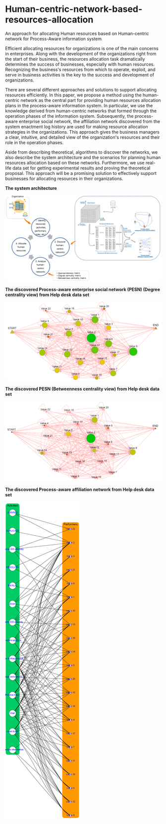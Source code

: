 # Human-centric-network-based-resources-allocation
An approach for allocating Human resources based on Human-centric network for Process-Aware information system

Efficient allocating resources for organizations is one of the main concerns in enterprises. Along with the development of the organizations right from the start of their business, the resources allocation task dramatically determines the success of businesses, especially with human resources. Recognizing the business's resources from which to operate, exploit, and serve in business activities is the key to the success and development of organizations.

There are several different approaches and solutions to support allocating resources efficiently. In this paper, we propose a method using the human-centric network as the central part for providing human resources allocation plans in the process-aware information system. In particular, we use the knowledge derived from human-centric networks that formed through the operation phases of the information system. Subsequently, the process-aware enterprise social network, the affiliation network discovered from the system enactment log history are used for making resource allocation strategies in the organizations. This approach gives the business managers a clear, intuitive, and detailed view of the organization's resources and their role in the operation phases. 

Aside from describing theoretical, algorithms to discover the networks, we also describe the system architecture and the scenarios for planning human resources allocation based on these networks. Furthermore, we use real-life data set for getting experimental results and proving the theoretical proposal. This approach will be a promising solution to effectively support businesses for allocating resources in their organizations.


**The system architecture**

![The system architecture](5_system_architecture.png?raw=true "The system architecture")


**The discovered Process-aware enterprise social network (PESN) (Degree centrality view) from Help desk data set**

![The system architecture](9_PESN_Degree.png?raw=true "The system architecture")

**The discovered PESN (Betweenness centrality view) from Help desk data set**

![The system architecture](10_PESN_Betweenness.png?raw=true "The system architecture")



**The discovered Process-aware affiliation network from Help desk data set**

![The system architecture](7_AN.png?raw=true "The system architecture")





